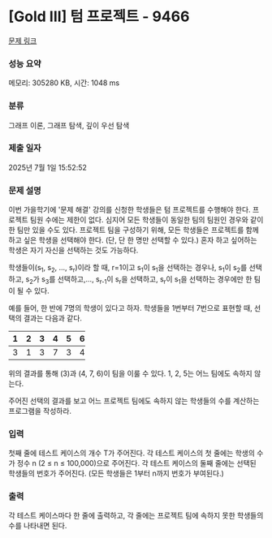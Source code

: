 # [Gold III] 텀 프로젝트 - 9466 

[문제 링크](https://www.acmicpc.net/problem/9466) 

### 성능 요약

메모리: 305280 KB, 시간: 1048 ms

### 분류

그래프 이론, 그래프 탐색, 깊이 우선 탐색

### 제출 일자

2025년 7월 1일 15:52:52

### 문제 설명

<p>이번 가을학기에 '문제 해결' 강의를 신청한 학생들은 텀 프로젝트를 수행해야 한다. 프로젝트 팀원 수에는 제한이 없다. 심지어 모든 학생들이 동일한 팀의 팀원인 경우와 같이 한 팀만 있을 수도 있다. 프로젝트 팀을 구성하기 위해, 모든 학생들은 프로젝트를 함께하고 싶은 학생을 선택해야 한다. (단, 단 한 명만 선택할 수 있다.) 혼자 하고 싶어하는 학생은 자기 자신을 선택하는 것도 가능하다.</p>

<p>학생들이(s<sub>1</sub>, s<sub>2</sub>, ..., s<sub>r</sub>)이라 할 때, r=1이고 s<sub>1</sub>이 s<sub>1</sub>을 선택하는 경우나, s<sub>1</sub>이 s<sub>2</sub>를 선택하고, s<sub>2</sub>가 s<sub>3</sub>를 선택하고,..., s<sub>r-1</sub>이 s<sub>r</sub>을 선택하고, s<sub>r</sub>이 s<sub>1</sub>을 선택하는 경우에만 한 팀이 될 수 있다.</p>

<p>예를 들어, 한 반에 7명의 학생이 있다고 하자. 학생들을 1번부터 7번으로 표현할 때, 선택의 결과는 다음과 같다.</p>

<table class="table table-bordered" style="width:30%">
	<thead>
		<tr>
			<th>1</th>
			<th>2</th>
			<th>3</th>
			<th>4</th>
			<th>5</th>
			<th>6</th>
			<th>7</th>
		</tr>
	</thead>
	<tbody>
		<tr>
			<td>3</td>
			<td>1</td>
			<td>3</td>
			<td>7</td>
			<td>3</td>
			<td>4</td>
			<td>6</td>
		</tr>
	</tbody>
</table>

<p>위의 결과를 통해 (3)과 (4, 7, 6)이 팀을 이룰 수 있다. 1, 2, 5는 어느 팀에도 속하지 않는다.</p>

<p>주어진 선택의 결과를 보고 어느 프로젝트 팀에도 속하지 않는 학생들의 수를 계산하는 프로그램을 작성하라.</p>

### 입력 

 <p>첫째 줄에 테스트 케이스의 개수 T가 주어진다. 각 테스트 케이스의 첫 줄에는 학생의 수가 정수 n (2 ≤ n ≤ 100,000)으로 주어진다. 각 테스트 케이스의 둘째 줄에는 선택된 학생들의 번호가 주어진다. (모든 학생들은 1부터 n까지 번호가 부여된다.)</p>

### 출력 

 <p>각 테스트 케이스마다 한 줄에 출력하고, 각 줄에는 프로젝트 팀에 속하지 못한 학생들의 수를 나타내면 된다.</p>


